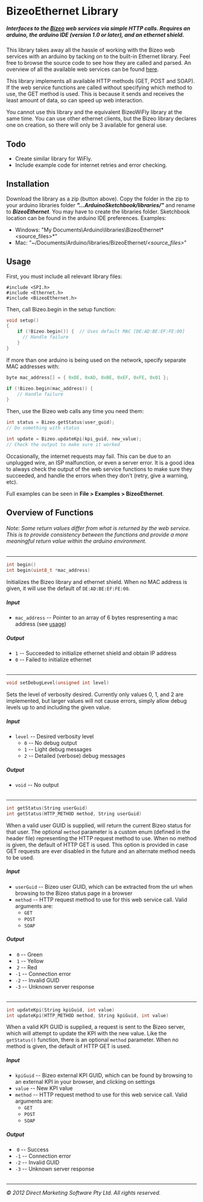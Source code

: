 # BizeoEthernet Library
##### Interfaces to the [Bizeo](http://bizeo.com.au/) web services via simple HTTP calls. Requires an arduino, the arduino IDE (version 1.0 or later), and an ethernet shield.

This library takes away all the hassle of working with the Bizeo web services with an arduino by tacking on to the built-in Ethernet library. Feel free to browse the source code to see how they are called and parsed. An overview of all the available web services can be found [here](http://bizeocloudws.cloudapp.net/PublicWS.asmx).

This library implements all available HTTP methods (GET, POST and SOAP). If the web service functions are called without specifying which method to use, the GET method is used. This is because it sends and receives the least amount of data, so can speed up web interaction.

You cannot use this library and the equivalent BizeoWiFly library at the same time. You can use other ethernet clients, but the Bizeo library declares one on creation, so there will only be 3 available for general use.

## Todo
* Create similar library for WiFly.
* Include example code for internet retries and error checking.

## Installation
Download the library as a zip (button above). Copy the folder in the zip to your arduino libraries folder *<strong>"...ArduinoSketchbook/libraries/"</strong>* and rename to *<strong>BizeoEthernet</strong>*.
You may have to create the libraries folder. Sketchbook location can be found in the arduino IDE preferences. Examples:

* Windows: "My Documents\Arduino\libraries\BizeoEthernet\*\<source_files\>*"
* Mac: "~/Documents/Arduino/libraries/BizeoEthernet/*\<source_files\>*"

## Usage
First, you must include all relevant library files:

````
#include <SPI.h>
#include <Ethernet.h>
#include <BizeoEthernet.h>
````

Then, call Bizeo.begin in the setup function:

````c
void setup()
{
    if (!Bizeo.begin()) {  // Uses default MAC [DE:AD:BE:EF:FE:00]
      // Handle failure
    }
}
````

If more than one arduino is being used on the network, specify separate MAC addresses with:

````c
byte mac_address[] = { 0xDE, 0xAD, 0xBE, 0xEF, 0xFE, 0x01 };

if (!Bizeo.begin(mac_address)) {
    // Handle failure
}
````

Then, use the Bizeo web calls any time you need them:

````c
int status = Bizeo.getStatus(user_guid);
// Do something with status

int update = Bizeo.updateKpi(kpi_guid, new_value);
// Check the output to make sure it worked
````

Occasionally, the internet requests may fail. This can be due to an unplugged wire, an ISP malfunction, or even a server error. It is a good idea to always check the output of the web service functions to make sure they succeeded, and handle the errors when they don't (retry, give a warning, etc).

Full examples can be seen in **File > Examples > BizeoEthernet**.

## Overview of Functions

###### Note: Some return values differ from what is returned by the web service. This is to provide consistency between the functions and provide a more meaningful return value within the arduino environment.

--------------------------------

````c
int begin()
int begin(uint8_t *mac_address)
````

Initializes the Bizeo library and ethernet shield. When no MAC address is given, it will use the default of ``DE:AD:BE:EF:FE:00``.

##### *Input*
* ``mac_address``  --  Pointer to an array of 6 bytes respresenting a mac address (see [usage](https://github.com/tobylockley/BizeoEthernet#usage))

##### *Output*
* ``1``  --  Succeeded to initialize ethernet shield and obtain IP address
* ``0``  --  Failed to initialize ethernet
<br><br>

--------------------------------

````c
void setDebugLevel(unsigned int level)
````

Sets the level of verbosity desired. Currently only values 0, 1, and 2 are implemented, but larger values will not cause errors, simply allow debug levels up to and including the given value.

##### *Input*
* ``level`` -- Desired verbosity level
    * ``0``  --  No debug output
    * ``1``  --  Light debug messages
    * ``2``  --  Detailed (verbose) debug messages

##### *Output*
* ``void``  --  No output
<br><br>

--------------------------------

````c
int getStatus(String userGuid)
int getStatus(HTTP_METHOD method, String userGuid)
````

When a valid user GUID is supplied, will return the current Bizeo status for that user. The optional ``method`` parameter is a custom enum (defined in the header file) representing the HTTP request method to use. When no method is given, the default of HTTP GET is used. This option is provided in case GET requests are ever disabled in the future and an alternate method needs to be used.

##### Input
* ``userGuid``  --  Bizeo user GUID, which can be extracted from the url when browsing to the Bizeo status page in a browser
* ``method``  --  HTTP request method to use for this web service call. Valid arguments are:
    * ``GET``
    * ``POST``
    * ``SOAP``

##### Output
* &nbsp;``0``  --  Green
* &nbsp;``1``  --  Yellow
* &nbsp;``2``  --  Red
* ``-1``  --  Connection error
* ``-2``  --  Invalid GUID
* ``-3``  --  Unknown server response
<br><br>

--------------------------------

````c
int updateKpi(String kpiGuid, int value)
int updateKpi(HTTP_METHOD method, String kpiGuid, int value)
````

When a valid KPI GUID is supplied, a request is sent to the Bizeo server, which will attempt to update the KPI with the new value. Like the ``getStatus()`` function, there is an optional ``method`` parameter. When no method is given, the default of HTTP GET is used.

##### Input
* ``kpiGuid``  --  Bizeo external KPI GUID, which can be found by browsing to an external KPI in your browser, and clicking on settings
* ``value``  --  New KPI value
* ``method``  --  HTTP request method to use for this web service call. Valid arguments are:
    * ``GET``
    * ``POST``
    * ``SOAP``

##### Output
* &nbsp;``0``  --  Success
* ``-1``  --  Connection error
* ``-2``  --  Invalid GUID
* ``-3``  --  Unknown server response
<br><br>

--------------------------------

*&copy; 2012 Direct Marketing Software Pty Ltd. All rights reserved.*

